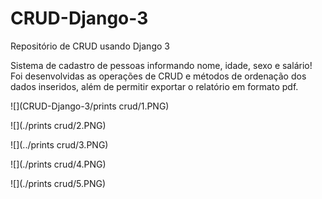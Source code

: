 # CRUD-Django-3
Repositório de CRUD usando Django 3


Sistema de cadastro de pessoas informando nome, idade, sexo e salário!
Foi desenvolvidas as operações de CRUD e métodos de ordenação dos dados inseridos, além de permitir exportar o relatório em formato pdf.


![](CRUD-Django-3/prints crud/1.PNG)

![](./prints crud/2.PNG)

![](../prints crud/3.PNG)

![](./prints crud/4.PNG)

![](./prints crud/5.PNG)
